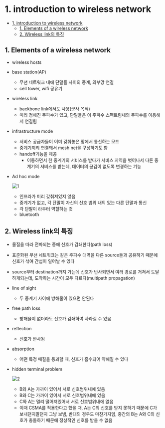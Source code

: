 # 1. introduction to wireless network

<!--ts-->

- [1. introduction to wireless network](#1-introduction-to-wireless-network)
  - [1. Elements of a wireless network](#1-elements-of-a-wireless-network)
  - [2. Wireless link의 특징](#2-wireless-link의-특징)

<!-- Created by https://github.com/ekalinin/github-markdown-toc -->
<!-- Added by: sungminyou, at: 2022년 8월  1일 월요일 12시 45분 24초 KST -->

<!--te-->

## 1. Elements of a wireless network

- wireless hosts
- base station(AP)
  - 무선 네트워크 내에 단말들 사이의 중계, 외부망 연결
  - cell tower, wifi 공유기
- wireless link
  - backbone link에서도 사용(군사 목적)
  - 미리 정해진 주파수가 있고, 단말들은 이 주파수 스펙트럼내의 주파수를 이용해서 연결됨
- infrastructure mode
  - 서비스 공급자들이 이미 갖춰놓은 망에서 통신하는 모드
  - 중계기끼리 연결돼서 mesh net을 구성하기도 함
  - handoff기능을 제공
    - 이동하면서 한 중계기의 서비스를 받다가 서비스 지역을 벗어나서 다른 중계기의 서비스를 받는데, 데이터의 끊김이 없도록 변경하는 기능
- Ad hoc mode

  ![1](https://user-images.githubusercontent.com/48282185/182068160-8331dafc-d13f-46ef-a7c0-3d7616ae8e65.png)

  - 인프라가 미리 갖춰져있지 않음
  - 중계기가 없고, 각 단말이 자신의 신호 범위 내의 있는 다른 단말과 통신
  - 각 단말이 라우터 역할하는 것
  - bluetooth

## 2. Wireless link의 특징

- 물질을 따라 전파되는 중에 신호가 감쇄한다(path loss)
- 표준화된 무선 네트워크는 같은 주파수 대역을 다른 source들과 공유하기 때문에 신호가 섞여 간섭이 일어날 수 있다
- source부터 destination까지 가는데 신호가 반사되면서 여러 경로를 거쳐서 도달하게되는데, 도착하는 시간이 모두 다르다(multipath propagation)
- line of sight
  - 두 중계기 사이에 방해물이 있으면 안된다
- free path loss
  - 방해물이 없더라도 신호가 감쇄하여 사라질 수 있음
- reflection
  - 신호가 반사됨
- absorption
  - 어떤 특정 매질을 통과할 때, 신호가 흡수되어 약해질 수 있다
- hidden terminal problem

  ![2](https://user-images.githubusercontent.com/48282185/182068148-5735fbb5-bb71-4337-9ff4-69192c244a88.png)

  - B와 A는 가까이 있어서 서로 신호범위내에 있음
  - B와 C는 가까이 있어서 서로 신호범위내에 있음
  - C와 A는 멀리 떨어져있어서 서로 신호범위내에 없음
  - 이때 CSMA를 적용한다고 했을 때, A는 C의 신호를 받지 못하기 때문에 C가 보내던지말던지 그냥 보냄, 반대의 경우도 마찬가지임, 중간의 B는 A와 C의 신호가 충돌하기 때문에 정상적인 신호를 받을 수 없음
